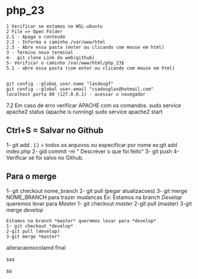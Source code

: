 # php_23
    1 Verificar se estamos no WSL-ubuntu 
    2 File => Open Folder
    2.1 - Apaga o conteudo
    2.2 - Informa o caminho /var/www/html
    2.3 - Abre essa pasta (enter ou clicando com mouse em html)
    3 - Termino novo terminal
    4-  git clone Link da web(github)
    5- Verificar o caminho /var/www/html/php_23$ 
    5.1 - abre essa pasta (com enter ou clicando com mouse em html)

    
    git config --globaL user.name "lasdougf"
    git config --global user.email "csadouglas@hotmail.com"
    localhost porta 80 (127.0.0.1) - acessar o navegador
7.2 Em caso de erro verificar APACHE com os comandos.
sudo service apache2 status (apache is running)
sudo service apache2 start


## Ctrl+S = Salvar no Github
1- git add . (.) = todos os arquivos ou especificar por nome ex:git add index.php
2- gid commit -m " Descrever o que foi feito"
3- git push
4- Verificar se foi salvo no Github.


## Para o merge

1- git checkout nome_branch
2- git pull (pegar atualizacoes)
3- git merge NOME_BRANCH para trazer mudancas
Ex:
    Estamos na branch *Develop* queremos levar para *Master*
    1- git checkout *master*
    2-git pull (master)
    3-git merge *develop*

    Estamos na branch *master* queremos levar para *develop*
    1- git checkout *develop*
    2-git pull (develop)
    3-git merge *master*

alteracaonocolamd final

sss


ss






